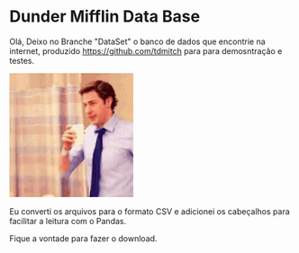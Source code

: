 # Dunder Mifflin Data Base

Olá, Deixo no Branche "DataSet" o banco de dados que encontrie na internet, produzido https://github.com/tdmitch para para demosntração e testes.

<img src="https://github.com/fabiobatistapinheiro/Dunder_Mifflin/blob/main/Imagens/jim-halpert-coffee-time.gif">

Eu converti os arquivos para o formato CSV e adicionei os cabeçalhos para facilitar a leitura com o Pandas.

Fique a vontade para fazer o download.
